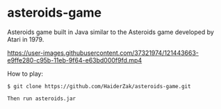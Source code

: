 # asteroids-game
 Asteroids game built in Java similar to the Asteroids game developed by Atari in 1979.

https://user-images.githubusercontent.com/37321974/121443663-e9ffe280-c95b-11eb-9f64-e63bd000f9fd.mp4

How to play:

```
$ git clone https://github.com/HaiderZak/asteroids-game.git

Then run asteroids.jar
```
